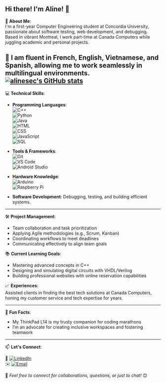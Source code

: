 ## Hi there! I'm Aline! 👋

🚀 **About Me**:  
I'm a first-year Computer Engineering student at Concordia University, passionate about software testing, web development, and debugging. Based in vibrant Montreal, I work part-time at Canada Computers while juggling academic and personal projects.  

💬 I am fluent in **French**, **English**, **Vietnamese,** and **Spanish**, allowing me to work seamlessly in multilingual environments.  
[![alinesec's GitHub stats](https://github-readme-stats.vercel.app/api?username=alinesec)](https://github.com/alinesec/github-readme-stats)
---

💻 **Technical Skills**:

- **Programming Languages**:  
  ![C++](https://img.shields.io/badge/C++-00599C?style=flat-square&logo=c%2B%2B&logoColor=white)  
  ![Python](https://img.shields.io/badge/Python-3776AB?style=flat-square&logo=python&logoColor=white)  
  ![Java](https://img.shields.io/badge/Java-007396?style=flat-square&logo=java&logoColor=white)  
  ![HTML](https://img.shields.io/badge/HTML5-E34F26?style=flat-square&logo=html5&logoColor=white)  
  ![CSS](https://img.shields.io/badge/CSS3-1572B6?style=flat-square&logo=css3&logoColor=white)  
  ![JavaScript](https://img.shields.io/badge/JavaScript-F7DF1E?style=flat-square&logo=javascript&logoColor=black)  
  ![SQL](https://img.shields.io/badge/SQL-003B57?style=flat-square&logo=postgresql&logoColor=white)

- **Tools & Frameworks**:  
  ![Git](https://img.shields.io/badge/Git-F05032?style=flat-square&logo=git&logoColor=white)  
  ![VS Code](https://img.shields.io/badge/VS%20Code-0078D4?style=flat-square&logo=visualstudiocode&logoColor=white)  
  ![Android Studio](https://img.shields.io/badge/Android_Studio-3DDC84?style=flat-square&logo=androidstudio&logoColor=white)

- **Hardware Knowledge**:  
  ![Arduino](https://img.shields.io/badge/Arduino-00979D?style=flat-square&logo=arduino&logoColor=white)  
  ![Raspberry Pi](https://img.shields.io/badge/Raspberry%20Pi-A22846?style=flat-square&logo=raspberrypi&logoColor=white)

- **Software Development**: Debugging, testing, and building efficient systems.

---

🛠️ **Project Management**:  
- Team collaboration and task prioritization  
- Applying Agile methodologies (e.g., Scrum, Kanban)  
- Coordinating workflows to meet deadlines  
- Communicating effectively to align team goals

📚 **Current Learning Goals**:  
- Mastering advanced concepts in C++  
- Designing and simulating digital circuits with VHDL/Verilog  
- Building professional websites with online reservation capabilities  

📈 **Experiences**:  
Assisted clients in finding the best tech solutions at Canada Computers, honing my customer service and tech expertise for years.

---

🌟 **Fun Facts**:  
- My ThinkPad L14 is my trusty companion for coding marathons  
- I’m an advocate for creating inclusive workspaces and fostering teamwork  

---

📫 **Let's Connect**:

💼 [![LinkedIn](https://img.shields.io/badge/LinkedIn-0077B5?style=flat-square&logo=linkedin&logoColor=white)](https://www.linkedin.com/in/alinesec/)  
✉️ [![Email](https://img.shields.io/badge/Email-D14836?style=flat-square&logo=gmail&logoColor=white)](mailto:sec.aline99@gmail.com)  

🌟 *Feel free to connect for collaborations, questions, or just to chat!* 😊


<!--
**alinesec/alinesec** is a ✨ _special_ ✨ repository because its `README.md` (this file) appears on your GitHub profile.

Here are some ideas to get you started:

- 🔭 I’m currently working on ...
- 🌱 I’m currently learning ...
- 👯 I’m looking to collaborate on ...
- 🤔 I’m looking for help with ...
- 💬 Ask me about ...
- 📫 How to reach me: ...
- 😄 Pronouns: ...
- ⚡ Fun fact: ...
-->
